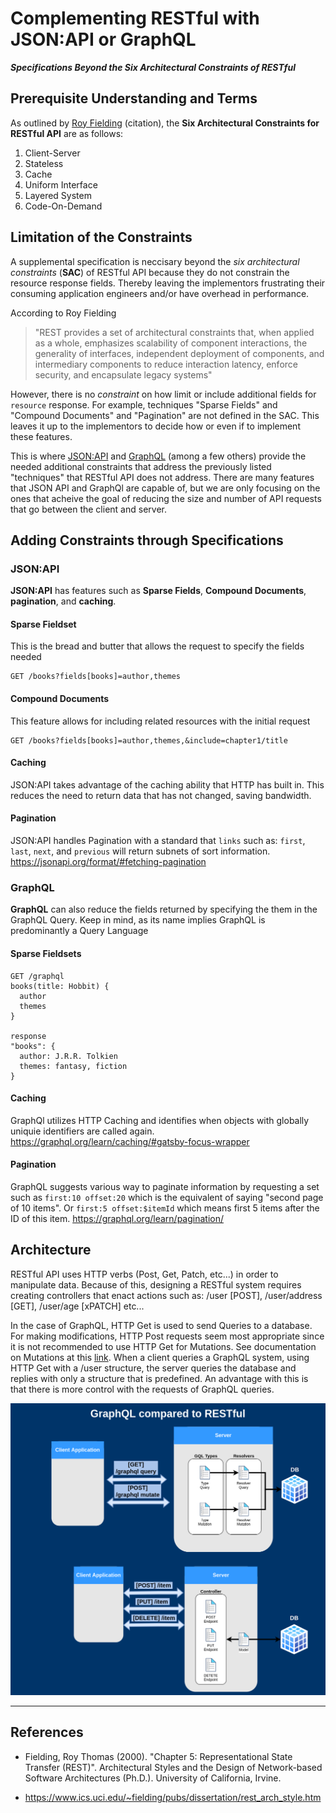 # Complementing RESTful with JSON:API or GraphQL
_**Specifications Beyond the Six Architectural Constraints of RESTful**_

## Prerequisite Understanding and Terms
As outlined by [Roy Fielding](https://www.ics.uci.edu/~fielding/pubs/dissertation/rest_arch_style.htm) (citation), the **Six Architectural Constraints for RESTful API** are as follows:
1. Client-Server
2. Stateless
3. Cache
4. Uniform Interface
5. Layered System
6. Code-On-Demand


## Limitation of the Constraints
A supplemental specification is neccisary beyond the _six architectural constraints_ (**SAC**) of RESTful API because they do not constrain the resource response fields. Thereby leaving the implementors frustrating their consuming application engineers and/or have overhead in performance.

According to Roy Fielding
> "REST provides a set of architectural constraints that, when applied as a whole, emphasizes scalability of component interactions, the generality of interfaces, independent deployment of components, and intermediary components to reduce interaction latency, enforce security, and encapsulate legacy systems"

However, there is no _constraint_  on how limit or include additional fields for `resource` response. For example, techniques "Sparse Fields" and "Compound Documents" and "Pagination" are not defined in the SAC. This leaves it up to the implementors to decide how or even if to implement these features.

This is where [JSON:API](https://jsonapi.org/format/) and [GraphQL](https://graphql.org/learn/) (among a few others) provide the needed additional constraints that address the previously listed "techniques" that RESTful API does not address. There are many features that JSON API and GraphQl are capable of, but we are only focusing on the ones that acheive the goal of reducing the size and number of API requests that go between the client and server.

## Adding Constraints through Specifications

### JSON:API
**JSON:API** has features such as **Sparse Fields**, **Compound Documents**, **pagination**, and **caching**.

#### Sparse Fieldset
This is the bread and butter that allows the request to specify the fields needed 
```
GET /books?fields[books]=author,themes 
```

#### Compound Documents
This feature allows for including related resources with the initial request
```
GET /books?fields[books]=author,themes,&include=chapter1/title 
```

#### Caching
JSON:API takes advantage of the caching ability that HTTP has built in. This reduces the need to return data that has not changed, saving bandwidth.

#### Pagination
JSON:API handles Pagination with a standard that `links` such as: `first`, `last`, `next`, and `previous` will return subnets of sort information.
https://jsonapi.org/format/#fetching-pagination

### GraphQL
**GraphQL** can also reduce the fields returned by specifying the them in the GraphQL Query. Keep in mind, as its name implies GraphQL is predominantly a Query Language

#### Sparse Fieldsets
```
GET /graphql
books(title: Hobbit) {
  author
  themes
}

response
"books": {
  author: J.R.R. Tolkien
  themes: fantasy, fiction
}
```

#### Caching
GraphQl utilizes HTTP Caching and identifies when objects with globally uniquie identifiers are called again.
https://graphql.org/learn/caching/#gatsby-focus-wrapper

#### Pagination
GraphQL suggests various way to paginate information by requesting a set such as `first:10 offset:20` which is the equivalent of saying "second page of 10 items". Or `first:5 offset:$itemId` which means first 5 items after the ID of this item.
https://graphql.org/learn/pagination/


## Architecture
RESTful API uses HTTP verbs (Post, Get, Patch, etc...) in order to manipulate data. 
Because of this, designing a RESTful system requires creating controllers that enact actions such as: /user [POST], /user/address [GET], /user/age [xPATCH] etc... 

In the case of GraphQL, HTTP Get is used to send Queries to a database. For making modifications, HTTP Post requests seem most appropriate since it is not recommended to use HTTP Get for Mutations. See documentation on Mutations at this [link](https://graphql.org/learn/queries/#mutations). 
When a client queries a GraphQL system, using HTTP Get with a /user structure, the server queries the database and replies with only a structure that is predefined. An advantage with this is that there is more control with the requests of GraphQL queries. 

![Alt text](images/graphql-vs-restful.png?raw=true)

---

## References
- Fielding, Roy Thomas (2000). "Chapter 5: Representational State Transfer (REST)". Architectural Styles and the Design of Network-based Software Architectures (Ph.D.). University of California, Irvine. 

- https://www.ics.uci.edu/~fielding/pubs/dissertation/rest_arch_style.htm

